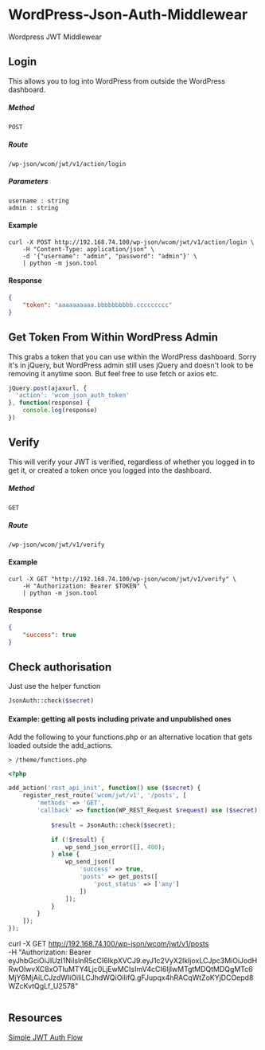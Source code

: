 # WordPress-Json-Auth-Middlewear

Wordpress JWT Middlewear

## Login

This allows you to log into WordPress from outside the WordPress dashboard.

##### Method
```
POST
```

##### Route
```
/wp-json/wcom/jwt/v1/action/login 
```

##### Parameters
```
username : string
admin : string
```

#### Example

```shell
curl -X POST http://192.168.74.100/wp-json/wcom/jwt/v1/action/login \
    -H "Content-Type: application/json" \
    -d '{"username": "admin", "password": "admin"}' \
    | python -m json.tool
```

#### Response

```json
{
    "token": "aaaaaaaaaa.bbbbbbbbbb.ccccccccc"
}
```

## Get Token From Within WordPress Admin

This grabs a token that you can use within the WordPress dashboard. Sorry it's in jQuery,
but WordPress admin still uses jQuery and doesn't look to be removing it anytime soon. But feel free
to use fetch or axios etc.

```javascript
jQuery.post(ajaxurl, {
  'action': 'wcom_json_auth_token'
}, function(response) {
	console.log(response)
})
```

## Verify

This will verify your JWT is verified, regardless of whether you logged in to
get it, or created a token once you logged into the dashboard.

##### Method
```
GET
```

##### Route
```
/wp-json/wcom/jwt/v1/verify
```

#### Example

```shell
curl -X GET "http://192.168.74.100/wp-json/wcom/jwt/v1/verify" \
    -H "Authorization: Bearer $TOKEN" \
    | python -m json.tool
```

#### Response

```json
{
    "success": true
}
```

## Check authorisation

Just use the helper function 

```php
JsonAuth::check($secret)
```

#### Example: getting all posts including private and unpublished ones

Add the following to your functions.php or an alternative location that gets
loaded outside the add_actions.

```
> /theme/functions.php
```
```php
<?php

add_action('rest_api_init', function() use ($secret) {
    register_rest_route('wcom/jwt/v1', '/posts', [
        'methods' => 'GET',
        'callback' => function(WP_REST_Request $request) use ($secret) {
            
            $result = JsonAuth::check($secret);

            if (!$result) {
                wp_send_json_error([], 400);
            } else {
                wp_send_json([
                    'success' => true, 
                    'posts' => get_posts([
                        'post_status' => ['any']
                    ])
                ]);
            }
        }
    ]);
});

```
curl -X GET http://192.168.74.100/wp-json/wcom/jwt/v1/posts \
    -H "Authorization: Bearer eyJhbGciOiJIUzI1NiIsInR5cCI6IkpXVCJ9.eyJ1c2VyX2lkIjoxLCJpc3MiOiJodHRwOlwvXC8xOTIuMTY4Ljc0LjEwMCIsImV4cCI6IjIwMTgtMDQtMDQgMTc6MjY6MjAiLCJzdWIiOiIiLCJhdWQiOiIifQ.gFJupqx4hRACqWtZoKYjDCOepd8WZcKvtQgLf_U2578" 
```

```

## Resources

[Simple JWT Auth Flow](https://medium.freecodecamp.org/how-to-make-authentication-easier-with-json-web-token-cc15df3f2228)